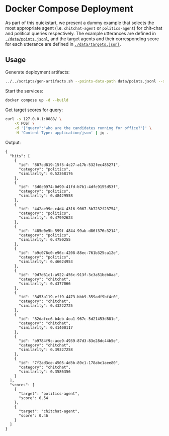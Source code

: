# Docker Compose Deployment

As part of this quickstart, we present a dummy example that selects the most appropriate agent (i.e. `chitchat-agent` or `politics-agent`) for chit-chat and political queries respectively.
The example utterances are defined in [`./data/points.jsonl`](./data/points.jsonl), and the target agents and their corresponding score for each utterance are defined in [`./data/targets.jsonl`](./data/targets.jsonl).

## Usage

Generate deployment artifacts:

```bash
../../scripts/gen-artifacts.sh --points-data-path data/points.jsonl --scores-data-path data/targets.jsonl --output-dir .
```

Start the services:

```bash
docker compose up -d --build
```

Get target scores for query:

```bash
curl -s 127.0.0.1:8888/ \
    -X POST \
    -d '{"query":"who are the candidates running for office?"}' \
    -H 'Content-Type: application/json' | jq .
```

Output:

```
{
  "hits": [
    {
      "id": "887cd819-15f5-4c27-a17b-532fec485271",
      "category": "politics",
      "similarity": 0.52368176
    },
    {
      "id": "3d0c0974-0d99-41fd-b7b1-4dfc9155d53f",
      "category": "politics",
      "similarity": 0.48429558
    },
    {
      "id": "442ae99e-c4d4-4316-9067-3b7232f23754",
      "category": "politics",
      "similarity": 0.47992623
    },
    {
      "id": "485d0e5b-599f-4844-99ab-d86f376c3214",
      "category": "politics",
      "similarity": 0.4750255
    },
    {
      "id": "b9c076c0-e96c-4208-88ec-761b325ca12e",
      "category": "politics",
      "similarity": 0.46624953
    },
    {
      "id": "9d7d61c1-a922-456c-913f-3c3a51beb8aa",
      "category": "chitchat",
      "similarity": 0.4377066
    },
    {
      "id": "8453a119-eff9-4473-bbb9-359adf9bf4c0",
      "category": "chitchat",
      "similarity": 0.43222725
    },
    {
      "id": "82dafcc6-b4eb-4ea1-967c-5d21453d881c",
      "category": "chitchat",
      "similarity": 0.41400117
    },
    {
      "id": "b9784f9c-ace9-4939-87d3-83e28dc44b5e",
      "category": "chitchat",
      "similarity": 0.39327258
    },
    {
      "id": "7f2ad3ce-4505-4d3b-89c1-178abc1aee80",
      "category": "chitchat",
      "similarity": 0.3586356
    }
  ],
  "scores": [
    {
      "target": "politics-agent",
      "score": 0.54
    },
    {
      "target": "chitchat-agent",
      "score": 0.46
    }
  ]
}
```
